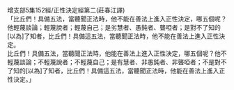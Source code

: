 增支部5集152經/正性決定經第二(莊春江譯)  
「比丘們！具備五法，當聽聞正法時，他不能在善法上進入正性決定，哪五個呢？他輕蔑談論；輕蔑說者；輕蔑自己；是劣慧者、愚鈍者、聾啞者；是對不了知的[以為]了知者，比丘們！具備這五法，當聽聞正法時，他不能在善法上進入正性決定。  
比丘們！具備五法，當聽聞正法時，他能在善法上進入正性決定，哪五個呢？他不輕蔑談論；不輕蔑說者；不輕蔑自己；是有慧者、非愚鈍者、非聾啞者；不是對不了知的[以為]了知者，比丘們！具備這五法，當聽聞正法時，他能在善法上進入正性決定。」  
  
  
